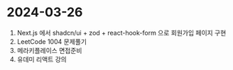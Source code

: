 # 2024-03-26
1. Next.js 에서 shadcn/ui + zod + react-hook-form 으로 회원가입 페이지 구현
2. LeetCode 1004 문제풀기
3. 메라키플레이스 면접준비
4. 유데미 리액트 강의